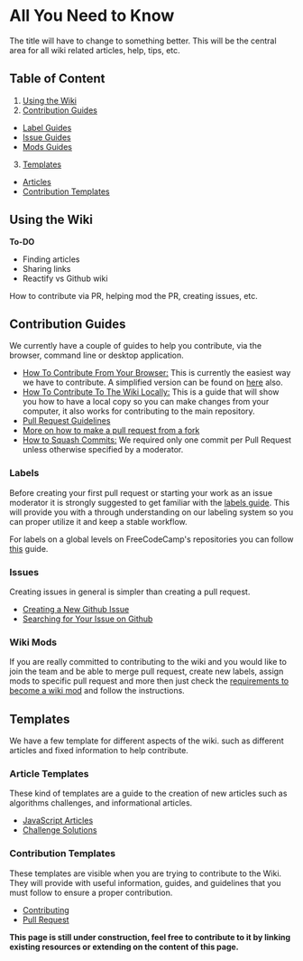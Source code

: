 # All You Need to Know

The title will have to change to something better. This will be the central area for all wiki related articles, help, tips, etc.

## Table of Content

1. [Using the Wiki](#using-the-wiki)
2. [Contribution Guides](#contribution-guides)

  - [Label Guides](#labels)
  - [Issue Guides](#issues)
  - [Mods Guides](#wiki-mods)

3. [Templates](#templates)

  - [Articles](#article-templates)
  - [Contribution Templates](#contribution-templates)

## Using the Wiki

**To-DO**

- Finding articles
- Sharing links
- Reactify vs Github wiki

How to contribute via PR, helping mod the PR, creating issues, etc.

## Contribution Guides

We currently have a couple of guides to help you contribute, via the browser, command line or desktop application.

- [How To Contribute From Your Browser:](Wiki-Contribute-Online) This is currently the easiest way we have to contribute. A simplified version can be found on [here](https://medium.freecodecamp.com/how-to-land-your-first-open-source-contribution-from-your-browser-in-15-minutes-756d9bbf81ad) also.
- [How To Contribute To The Wiki Locally:](Wiki-Contribute-Local-GUI) This is a guide that will show you how to have a local copy so you can make changes from your computer, it also works for contributing to the main repository.
- [Pull Request Guidelines](PULL_REQUEST_TEMPLATE)
- [More on how to make a pull request from a fork](Pull-Request-Contribute)
- [How to Squash Commits:](git-rebase#squashing-multiple-commits-into-one) We required only one commit per Pull Request unless otherwise specified by a moderator.

### Labels

Before creating your first pull request or starting your work as an issue moderator it is strongly suggested to get familiar with the [labels guide](Wiki-Labels-Guide). This will provide you with a through understanding on our labeling system so you can proper utilize it and keep a stable workflow.

For labels on a global levels on FreeCodeCamp's repositories you can follow [this](Select-Issues-for-Contributing-Using-Labels) guide.

### Issues

Creating issues in general is simpler than creating a pull request.

- [Creating a New Github Issue](Creating-a-New-Github-Issue)
- [Searching for Your Issue on Github](Searching-for-Your-Issue-on-Github)

### Wiki Mods

If you are really committed to contributing to the wiki and you would like to join the team and be able to merge pull request, create new labels, assign mods to specific pull request and more then just check the [requirements to become a wiki mod](Wiki-Become-A-Wiki-Mod) and follow the instructions.

## Templates

We have a few template for different aspects of the wiki. such as different articles and fixed information to help contribute.

### Article Templates

These kind of templates are a guide to the creation of new articles such as algorithms challenges, and informational articles.

- [JavaScript Articles](Wiki-Template-JavaScript)
- [Challenge Solutions](Wiki-Template-Challenge-Solution)

### Contribution Templates

These templates are visible when you are trying to contribute to the Wiki. They will provide with useful information, guides, and guidelines that you must follow to ensure a proper contribution.

- [Contributing](CONTRIBUTING)
- [Pull Request](PULL_REQUEST_TEMPLATE)

**This page is still under construction, feel free to contribute to it by linking existing resources or extending on the content of this page.**
